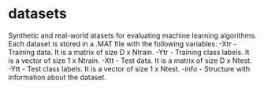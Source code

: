 # datasets
Synthetic and real-world atasets for evaluating machine learning algorithms. Each dataset is stored in a .MAT file with the following variables:
-Xtr - Training data. It is a matrix of size D x Ntrain.
-Ytr - Training class labels. It is a vector of size 1 x Ntrain.
-Xtt - Test data. It is a matrix of size D x Ntest.
-Ytt - Test class labels. It is a vector of size 1 x Ntest.
-info - Structure with information about the dataset.
